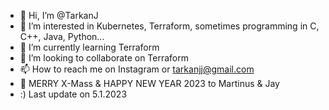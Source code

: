 - 👋 Hi, I’m @TarkanJ
- 👀 I’m interested in Kubernetes, Terraform, sometimes programming in C, C++, Java, Python...
- 🌱 I’m currently learning Terraform
- 💞️ I’m looking to collaborate on Terraform
- 📫 How to reach me on Instagram or tarkanjj@gmail.com
- 🎄 MERRY X-Mass & HAPPY NEW YEAR 2023 to Martinus & Jay
- :) Last update on 5.1.2023
<!---
TarkanJ/TarkanJ is a ✨ special ✨ repository because its `README.md` (this file) appears on your GitHub profile.
You can click the Preview link to take a look at your changes.
--->
